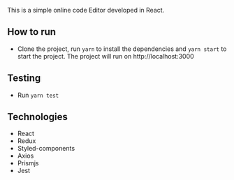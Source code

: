 This is a simple online code Editor developed in React.


## How to run
- Clone the project, run `yarn` to install the dependencies and `yarn start` to start the project. The project will run on http://localhost:3000


## Testing
- Run `yarn test`


## Technologies
- React
- Redux
- Styled-components
- Axios
- Prismjs
- Jest

